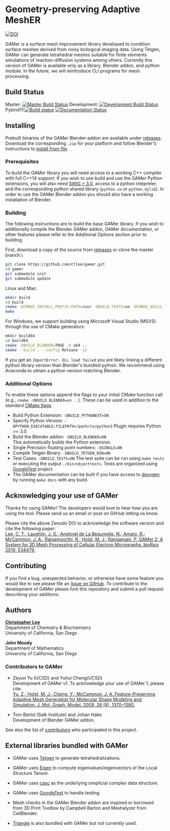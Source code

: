 # Geometry-preserving Adaptive MeshER
[![DOI](https://zenodo.org/badge/122682242.svg)](https://zenodo.org/badge/latestdoi/122682242)

GAMer is a surface mesh improvement library developed to condition surface meshes derived from noisy biological imaging data.
Using Tetgen, GAMer can generate tetrahedral meshes suitable for finite elements simulations of reaction-diffusion systems among others.
Currently this version of GAMer is available only as a library, Blender addon, and python module.
In the future, we will reintroduce CLI programs for mesh processing.

## Build Status
Master: [![Master Build Status](https://travis-ci.org/ctlee/gamer.svg?branch=master)](https://travis-ci.org/ctlee/gamer)
Development: [![Development Build Status](https://travis-ci.org/ctlee/gamer.svg?branch=development)](https://travis-ci.org/ctlee/gamer)
Pybind11:[![Build status](https://ci.appveyor.com/api/projects/status/urffu7062fnohidl/branch/pybind11?svg=true)](https://ci.appveyor.com/project/ctlee/gamer/branch/pybind11)
[![Documentation Status](https://readthedocs.org/projects/gamer/badge/?version=latest)](https://gamer.readthedocs.io/en/latest/?badge=latest)

## Installing
Prebuilt binaries of the GAMer Blender-addon are available under [releases](https://github.com/ctlee/gamer/releases).
Download the corresponding `.zip` for your platform and follow Blender's instructions to [install from file](https://docs.blender.org/manual/fi/dev/preferences/addons.html#header).

### Prerequisites
To build the GAMer library you will need access to a working C++ compiler with full C++14 support.
If you wish to use build and use the GAMer Python extensions, you will also need [SWIG > 3.0](http://www.swig.org/), access to a python intepreter, and the corresponding python shared library (`python.so` or `python.dylib`).
In order to use the GAMer Blender addon you should also have a working installation of Blender.

### Building
The following instructions are to build the base GAMer library.
If you wish to additionally compile the Blender GAMer addon, GAMer documentation, or other features please refer to the Additional Options section prior to building.

First, download a copy of the source from [releases](https://github.com/ctlee/gamer/releases) or clone the master branch.\
```bash
git clone https://github.com/ctlee/gamer.git
cd gamer
git submodule init
git submodule update
```

Linux and Mac:
```bash
mkdir build
cd build
cmake -DCMAKE_INSTALL_PREFIX:PATH=/usr -DBUILD_TESTS=on -DCMAKE_BUILD_TYPE=Release ..
make
```

For Windows, we support building using Microsoft Visual Studio (MSVS) through the use of CMake generators:
```bash
mkdir build64
cd build64
cmake -DBUILD_BLENDER=TRUE -A x64 ..
cmake --build . --config Release -j2
```
If you get an `ImportError: DLL load failed` you are likely linking a different python library version than Blender's bundled python.
We recommend using Anaconda to obtain a python version matching Blender.

### Additional Options
To enable these options append the flags to your initial CMake function call
(e.g., `cmake -DBUILD_BLENDER=on ..`).
These can be used in addition to the standard [CMake flags](https://cmake.org/cmake/help/latest/manual/cmake.1.html).

* Build Python Extension: `-DBUILD_PYTHONEXT=ON`
* Specify Python Version: `-DPYTHON_EXECUTABLE:FILEPATH=/path/to/python3`
    Plugin requires Python >= 3.0
* Build the Blender addon: `-DBUILD_BLENDER=ON`\
    This automatically builds the Python extension.
* Single Precision floating point numbers: `-DSINGLE=ON`
* Compile Tetgen Binary: `-DBUILD_TETGEN_BIN=ON`
* Test Cases: `-DBUILD_TESTS=ON`
    The test suite can be run using `make tests` or executing the output `./bin/objecttests`. Tests are organized using [GoogleTest](https://github.com/google/googletest) project.
* The GAMer documentation can be built if you have access to
[doxygen](http://www.doxygen.nl/) by running `make docs` with any build.

## Acknowledging your use of GAMer
Thanks for using GAMer! The developers would love to hear how you are using the tool. Please send us an email or post on GitHub letting us know.

Please cite the above Zenodo DOI to acknowledge the software version and cite the following paper:\
[Lee, C. T.; Laughlin, J. G.; Angliviel de La Beaumelle, N.; Amaro, R.; McCammon, J. A.; Ramamoorthi, R.; Holst, M. J.; Rangamani, P. GAMer 2: A System for 3D Mesh Processing of Cellular Electron Micrographs. bioRxiv 2019, 534479.](https://www.biorxiv.org/content/10.1101/534479v1)

## Contributing
If you find a bug, unexpected behavior, or otherwise have some feature you would like to see please file an [Issue on GitHub](https://github.com/ctlee/gamer/issues).
To contribute to the development of GAMer please fork this repository and submit a pull request describing your additions.

## Authors
**[Christopher Lee](https://github.com/ctlee)**\
Department of Chemistry & Biochemistry\
University of California, San Diego

**John Moody**\
Department of Mathematics\
University of California, San Diego

### Contributors to GAMer
* Zeyun Yu (UCSD) and Yuhui Cheng(UCSD)\
Development of GAMer v1. To acknowledge your use of GAMer 1, please cite:\
[Yu, Z.; Holst, M. J.; Cheng, Y.; McCammon, J. A. Feature-Preserving Adaptive Mesh Generation for Molecular Shape Modeling and Simulation. J. Mol. Graph. Model. 2008, 26 (8), 1370–1380.](https://doi.org/10.1016/j.jmgm.2008.01.007)

* Tom Bartol (Salk Institute) and Johan Hake\
Development of Blender GAMer addon.

See also the list of [contributors](https://github.com/ctlee/gamer/contributors) who participated in this project.

## External libraries bundled with GAMer
* GAMer uses [Tetgen](http://wias-berlin.de/software/tetgen/) to generate
tetrahedralizations.

* GAMer uses [Eigen](http://eigen.tuxfamily.org/index.php?title=Main_Page) to
compute eigenvalues/eigenvectors of the Local Structure Tensor.

* GAMer uses [casc](https://github.com/ctlee/casc) as the underlying simplicial
complex data structure.

* GAMer uses [GoogleTest](https://github.com/google/googletest) to handle testing.

* Mesh checks in the GAMer Blender addon are inspired or borrowed from 3D Print Toolbox by Campbell Barton and Meshalyzer from CellBlender.

* [Triangle](https://www.cs.cmu.edu/~quake/triangle.html) is also bundled with GAMer but not currently used.
